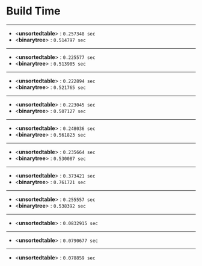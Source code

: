 # Build Time
---
- <**unsortedtable**> : `0.257348 sec`
- <**binarytree**> : `0.514797 sec`
---
- <**unsortedtable**> : `0.225577 sec`
- <**binarytree**> : `0.513905 sec`
---
- <**unsortedtable**> : `0.222894 sec`
- <**binarytree**> : `0.521765 sec`
---
- <**unsortedtable**> : `0.223045 sec`
- <**binarytree**> : `0.507127 sec`
---
- <**unsortedtable**> : `0.248036 sec`
- <**binarytree**> : `0.561823 sec`
---
- <**unsortedtable**> : `0.235664 sec`
- <**binarytree**> : `0.530087 sec`
---
- <**unsortedtable**> : `0.373421 sec`
- <**binarytree**> : `0.761721 sec`
---
- <**unsortedtable**> : `0.255557 sec`
- <**binarytree**> : `0.538392 sec`
---
- <**unsortedtable**> : `0.0832915 sec`
---
- <**unsortedtable**> : `0.0790677 sec`
---
- <**unsortedtable**> : `0.078859 sec`
